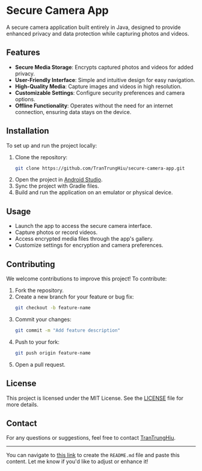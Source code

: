 # Secure Camera App

A secure camera application built entirely in Java, designed to provide enhanced privacy and data protection while capturing photos and videos.

## Features

- **Secure Media Storage**: Encrypts captured photos and videos for added privacy.
- **User-Friendly Interface**: Simple and intuitive design for easy navigation.
- **High-Quality Media**: Capture images and videos in high resolution.
- **Customizable Settings**: Configure security preferences and camera options.
- **Offline Functionality**: Operates without the need for an internet connection, ensuring data stays on the device.

## Installation

To set up and run the project locally:

1. Clone the repository:
   ```bash
   git clone https://github.com/TranTrungHiu/secure-camera-app.git
   ```
2. Open the project in [Android Studio](https://developer.android.com/studio).
3. Sync the project with Gradle files.
4. Build and run the application on an emulator or physical device.

## Usage

- Launch the app to access the secure camera interface.
- Capture photos or record videos.
- Access encrypted media files through the app's gallery.
- Customize settings for encryption and camera preferences.

## Contributing

We welcome contributions to improve this project! To contribute:

1. Fork the repository.
2. Create a new branch for your feature or bug fix:
   ```bash
   git checkout -b feature-name
   ```
3. Commit your changes:
   ```bash
   git commit -m "Add feature description"
   ```
4. Push to your fork:
   ```bash
   git push origin feature-name
   ```
5. Open a pull request.

## License

This project is licensed under the MIT License. See the [LICENSE](./LICENSE) file for more details.

## Contact

For any questions or suggestions, feel free to contact [TranTrungHiu](https://github.com/TranTrungHiu).

---

You can navigate to [this link](https://github.com/TranTrungHiu/secure-camera-app/new/master?filename=README.md) to create the `README.md` file and paste this content. Let me know if you'd like to adjust or enhance it!
